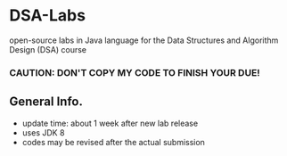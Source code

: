 # DSA-Labs
open-source labs in Java language for the Data Structures and Algorithm Design (DSA) course
### CAUTION: DON'T COPY MY CODE TO FINISH YOUR DUE!

## General Info.
* update time: about 1 week after new lab release
* uses JDK 8
* codes may be revised after the actual submission